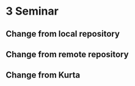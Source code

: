 # 3 Seminar

## Change from local repository

## Change from remote repository

## Change from Kurta
